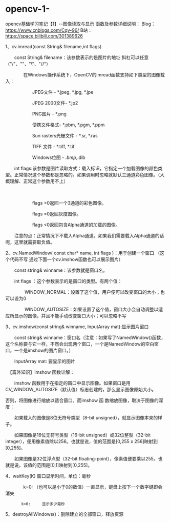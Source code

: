 # opencv-1-
opencv基础学习笔记【1】--图像读取与显示
函数及参数详细说明：
Blog：https://www.cnblogs.com/Cqy-96/
B站：https://space.bilibili.com/301389626

1、cv.imread(const String& filename,int flags)

　　const String& filename：该参数表示的是图片的地址 斜杠可以任意（"/"、"\"、"\\"、"//"）

　　　　在Windows操作系统下，OpenCV的imread函数支持如下类型的图像载入：

　　　　　　JPEG文件 - *.jpeg, *.jpg, *.jpe

　　　　　　JPEG 2000文件- *.jp2

　　　　　　PNG图片 - *.png

　　　　　　便携文件格式- *.pbm, *.pgm, *.ppm

　　　　　　Sun rasters光栅文件 - *.sr, *.ras

　　　　　　TIFF 文件 - *.tiff, *.tif

　　　　　　Windows位图 - *.bmp,*.dib

　　int flags:该参数是图片读取方式：载入标识，它指定一个加载图像的颜色类型。正常情况这个参数都是忽略的。如果调用时忽略就默认三通道彩色图像。（大概理解、正常这个参数用不上）

　

　　　　　　flags >0返回一个3通道的彩色图像。

　　　　　　flags =0返回灰度图像。

　　　　　　flags <0返回包含Alpha通道的加载的图像。

　　注意的点：正常情况下不载入Alpha通道。如果我们需要载入Alpha通道的话呢，这里就需要取负值。 

 

2、cv.NamedWindow( const char* name, int flags )：用于创建一个窗口  （这个代码不写 通过下面一个cv.imshow函数也可以展示图片）

　　const string& winname：该参数就是窗口名。

　　int flags ：这个参数表示的是窗口的类型。有两个值：

　　　　         WINDOW_NORMAL：设置了这个值，用户便可以改变窗口的大小；也可以设为0

　　　　         WINDOW_AUTOSIZE：如果设置了这个值，窗口大小会自动调整以适应所显示的图像，并且不能手动改变窗口大小；可以忽略不写

 

3、cv.imshow(const string& winname, InputArray mat):显示图片窗口

　　const string& winname：窗口名（注意：如果写了NamedWindow()函数，这个名称要与它一样，不然会出现两个窗口，一个是NamedWindow的空白窗口，一个是imshow的图片窗口。）

　　InputArray mat:  要显示的图片

 

　【篇外知识】imshow 函数详解：

　　imshow 函数用于在指定的窗口中显示图像。如果窗口是用CV_WINDOW_AUTOSIZE（默认值）标志创建的，那么显示图像原始大小。

否则，将图像进行缩放以适合窗口。而imshow 函 数缩放图像，取决于图像的深度：

　　如果载入的图像是8位无符号类型（8-bit unsigned），就显示图像本来的样子。

　　如果图像是16位无符号类型（16-bit unsigned）或32位整型（32-bit integer），便用像素值除以256。也就是说，值的范围是[0,255 x 256]映射到[0,255]。

　　如果图像是32位浮点型（32-bit floating-point），像素值便要乘以255。也就是说，该值的范围是[0,1]映射到[0,255]。

 

4、waitKey(K) 窗口显示时间，单位：毫秒  

  　　　　k=0: （也可以是小于0的数值）一直显示，键盘上按下一个数字键即会消失

    　　　  k>0:     显示多少毫秒

5、destroyAllWindows()：删除建立的全部窗口，释放资源
